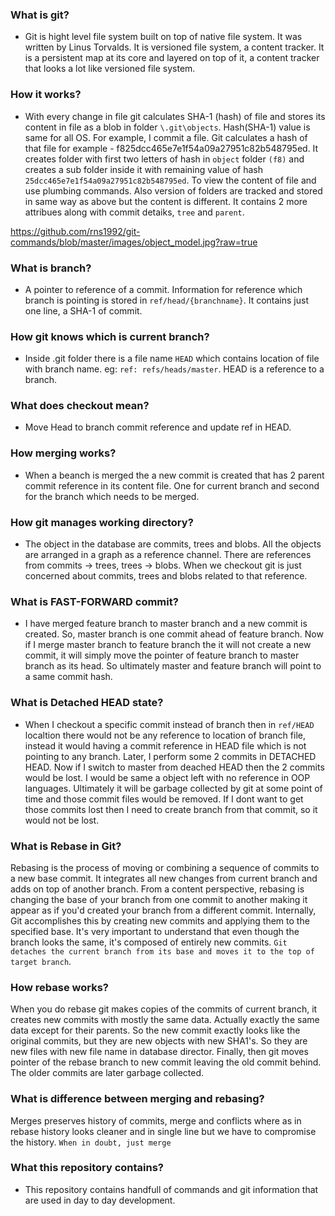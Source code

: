 ### What is git?

- Git is hight level file system built on top of native file system. It was written by Linus Torvalds. It is versioned file system, a content tracker. It is a persistent map at its core and layered on top of it, a content tracker that looks a lot like versioned file system.

### How it works?

- With every change in file git calculates SHA-1 (hash) of file and stores its content in file as a blob in folder `\.git\objects`. Hash(SHA-1) value is same for all OS. For example, I commit a file. Git calculates a hash of that file for example - f825dcc465e7e1f54a09a27951c82b548795ed. It creates folder with first two letters of hash in `object` folder `(f8)` and creates a sub folder inside it with remaining value of hash `25dcc465e7e1f54a09a27951c82b548795ed`. To view the content of file and use plumbing commands. Also version of folders are tracked and stored in same way as above but the content is different. It contains 2 more attribues along with commit detaiks, `tree` and `parent`. 

https://github.com/rns1992/git-commands/blob/master/images/object_model.jpg?raw=true

### What is branch?

- A pointer to reference of a commit. Information for reference which branch is pointing is stored in `ref/head/{branchname}`. It contains just one line, a SHA-1 of commit.

### How git knows which is current branch?

- Inside .git folder there is a file name `HEAD` which contains location of file with branch name. eg: `ref: refs/heads/master`. HEAD is a reference to a branch.

### What does checkout mean?

- Move Head to branch commit reference and update ref in HEAD.

### How merging works?

- When a beanch is merged the a new commit is created that has 2 parent commit reference in its content file. One for current branch and second for the branch which needs to be merged.

### How git manages working directory?

- The object in the database are commits, trees and blobs. All the objects are arranged in a graph as a reference channel. There are references from commits -> trees, trees -> blobs. When we checkout git is just concerned about commits, trees and blobs related to that reference. 

### What is FAST-FORWARD commit?

- I have merged feature branch to master branch and a new commit is created. So, master branch is one commit ahead of feature branch. Now if I merge master branch to feature branch the it will not create a new commit, it will simply move the pointer of feature branch to master branch as its head. So ultimately master and feature branch will point to a same commit hash.

### What is Detached HEAD state?

- When I checkout a specific commit instead of branch then in `ref/HEAD` localtion there would not be any reference to location of branch file, instead it would having a commit reference in HEAD file which is not pointing to any branch. Later, I perform some 2 commits in DETACHED HEAD. Now if I switch to master from deached HEAD then the  2 commits would be lost. I would be same a object left with no reference in OOP languages. Ultimately it will be garbage collected by git at some point of time and those commit files would be removed. If I dont want to get those commits lost then I need to create branch from that commit, so it would not be lost.

### What is Rebase in Git?

Rebasing is the process of moving or combining a sequence of commits to a new base commit. It integrates all new changes from current branch and adds on top of another branch. From a content perspective, rebasing is changing the base of your branch from one commit to another making it appear as if you'd created your branch from a different commit. Internally, Git accomplishes this by creating new commits and applying them to the specified base. It's very important to understand that even though the branch looks the same, it's composed of entirely new commits. `Git detaches the current branch from its base and moves it to the top of target branch`.

### How rebase works?

When you do rebase git makes copies of the commits of current branch, it creates new commits with mostly the same data. Actually exactly the same data except for their parents. So the new commit exactly looks like the original commits, but they are new objects with new SHA1's. So they are new files with new file name in database director. Finally, then git moves pointer of the rebase branch to new commit leaving the old commit behind. The older commits are later garbage collected.

### What is difference between merging and rebasing?

Merges preserves history of commits, merge and conflicts where as in rebase history looks cleaner and in single line but we have to compromise the history. `When in doubt, just merge`

### What this repository contains?
- This repository contains handfull of commands and git information that are used in day to day development.
